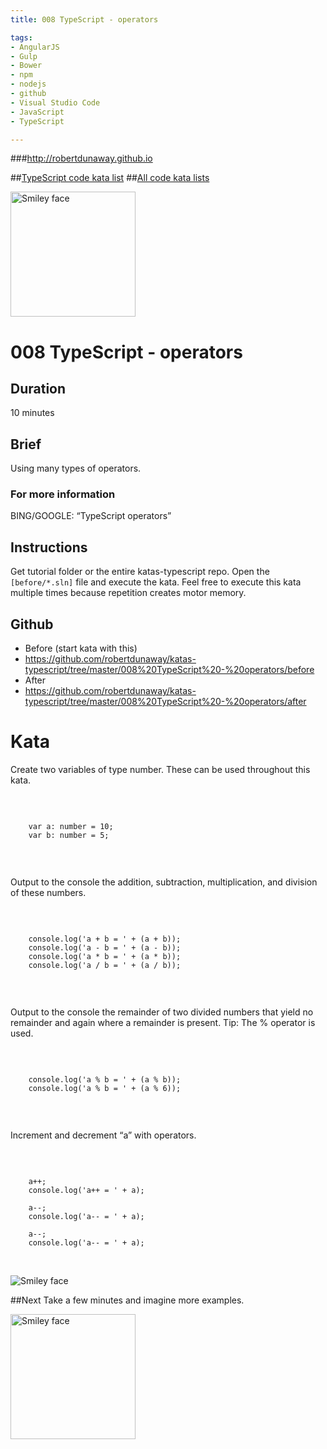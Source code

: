 ```yaml
---
title: 008 TypeScript - operators

tags: 
- AngularJS
- Gulp
- Bower
- npm
- nodejs
- github
- Visual Studio Code
- JavaScript
- TypeScript

---
```


###http://robertdunaway.github.io

##[TypeScript code kata list](http://mycodekatas.github.io/typescript.html)
##[All code kata lists](http://mycodekatas.github.io/)

 <img src="https://raw.githubusercontent.com/robertdunaway/katas-typescript/master/katas-TS-logo.png" alt="Smiley face" height="200" width="200"> 

# 008 TypeScript - operators

## Duration
10 minutes

## Brief
Using many types of operators.

### For more information 
BING/GOOGLE: “TypeScript operators”

## Instructions
Get tutorial folder or the entire katas-typescript repo.
Open the `[before/*.sln]` file and execute the kata.
Feel free to execute this kata multiple times because repetition creates motor memory.

## Github
 - Before (start kata with this)
  - https://github.com/robertdunaway/katas-typescript/tree/master/008%20TypeScript%20-%20operators/before
 - After
  - https://github.com/robertdunaway/katas-typescript/tree/master/008%20TypeScript%20-%20operators/after


# Kata


Create two variables of type number.  These can be used throughout this kata.

<br/>

```
	
	var a: number = 10;
	var b: number = 5;
	

```
<br/>

Output to the console the addition, subtraction, multiplication, and division of these numbers.

<br/>

```

	console.log('a + b = ' + (a + b));
	console.log('a - b = ' + (a - b));
	console.log('a * b = ' + (a * b));
	console.log('a / b = ' + (a / b));


```
<br/>

Output to the console the remainder of two divided numbers that yield no remainder and again where a remainder is present.
Tip: The % operator is used.

<br/>

```

	console.log('a % b = ' + (a % b));
	console.log('a % b = ' + (a % 6));


```

<br/>

Increment and decrement “a” with operators.

<br/>

```

	a++;
	console.log('a++ = ' + a);
	
	a--;
	console.log('a-- = ' + a);
	
	a--;
	console.log('a-- = ' + a);


```

<br>


 <img src="https://raw.githubusercontent.com/robertdunaway/katas-typescript/master/008%20TypeScript%20-%20operators/1.png" alt="Smiley face"> 





##Next
Take a few minutes and imagine more examples. 

 <img src="https://raw.githubusercontent.com/robertdunaway/katas-typescript/master/katas-TS-logo.png" alt="Smiley face" height="200" width="200"> 